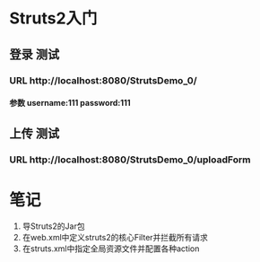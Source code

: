 # Struts2入门
## 登录 测试
### URL http://localhost:8080/StrutsDemo_0/
#### 参数 username:111 password:111
## 上传 测试
### URL http://localhost:8080/StrutsDemo_0/uploadForm

# 笔记
1. 导Struts2的Jar包
2. 在web.xml中定义struts2的核心Filter并拦截所有请求
3. 在struts.xml中指定全局资源文件并配置各种action

